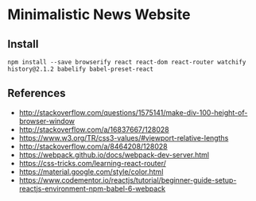 # Minimalistic News Website

## Install

```
npm install --save browserify react react-dom react-router watchify history@2.1.2 babelify babel-preset-react
```

## References

* http://stackoverflow.com/questions/1575141/make-div-100-height-of-browser-window
* http://stackoverflow.com/a/16837667/128028
* https://www.w3.org/TR/css3-values/#viewport-relative-lengths
* http://stackoverflow.com/a/8464208/128028
* https://webpack.github.io/docs/webpack-dev-server.html
* https://css-tricks.com/learning-react-router/
* https://material.google.com/style/color.html
* https://www.codementor.io/reactjs/tutorial/beginner-guide-setup-reactjs-environment-npm-babel-6-webpack
